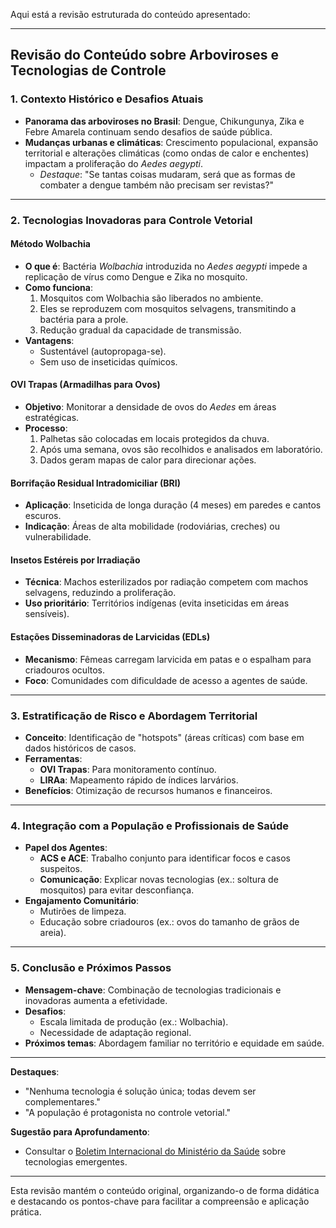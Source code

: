 Aqui está a revisão estruturada do conteúdo apresentado:

---

## **Revisão do Conteúdo sobre Arboviroses e Tecnologias de Controle**  

### **1. Contexto Histórico e Desafios Atuais**  
- **Panorama das arboviroses no Brasil**: Dengue, Chikungunya, Zika e Febre Amarela continuam sendo desafios de saúde pública.  
- **Mudanças urbanas e climáticas**: Crescimento populacional, expansão territorial e alterações climáticas (como ondas de calor e enchentes) impactam a proliferação do *Aedes aegypti*.  
  - *Destaque*: "Se tantas coisas mudaram, será que as formas de combater a dengue também não precisam ser revistas?"  

---

### **2. Tecnologias Inovadoras para Controle Vetorial**  

#### **Método Wolbachia**  
- **O que é**: Bactéria *Wolbachia* introduzida no *Aedes aegypti* impede a replicação de vírus como Dengue e Zika no mosquito.  
- **Como funciona**:  
  1. Mosquitos com Wolbachia são liberados no ambiente.  
  2. Eles se reproduzem com mosquitos selvagens, transmitindo a bactéria para a prole.  
  3. Redução gradual da capacidade de transmissão.  
- **Vantagens**:  
  - Sustentável (autopropaga-se).  
  - Sem uso de inseticidas químicos.  

#### **OVI Trapas (Armadilhas para Ovos)**  
- **Objetivo**: Monitorar a densidade de ovos do *Aedes* em áreas estratégicas.  
- **Processo**:  
  1. Palhetas são colocadas em locais protegidos da chuva.  
  2. Após uma semana, ovos são recolhidos e analisados em laboratório.  
  3. Dados geram mapas de calor para direcionar ações.  

#### **Borrifação Residual Intradomiciliar (BRI)**  
- **Aplicação**: Inseticida de longa duração (4 meses) em paredes e cantos escuros.  
- **Indicação**: Áreas de alta mobilidade (rodoviárias, creches) ou vulnerabilidade.  

#### **Insetos Estéreis por Irradiação**  
- **Técnica**: Machos esterilizados por radiação competem com machos selvagens, reduzindo a proliferação.  
- **Uso prioritário**: Territórios indígenas (evita inseticidas em áreas sensíveis).  

#### **Estações Disseminadoras de Larvicidas (EDLs)**  
- **Mecanismo**: Fêmeas carregam larvicida em patas e o espalham para criadouros ocultos.  
- **Foco**: Comunidades com dificuldade de acesso a agentes de saúde.  

---

### **3. Estratificação de Risco e Abordagem Territorial**  
- **Conceito**: Identificação de "hotspots" (áreas críticas) com base em dados históricos de casos.  
- **Ferramentas**:  
  - **OVI Trapas**: Para monitoramento contínuo.  
  - **LIRAa**: Mapeamento rápido de índices larvários.  
- **Benefícios**: Otimização de recursos humanos e financeiros.  

---

### **4. Integração com a População e Profissionais de Saúde**  
- **Papel dos Agentes**:  
  - **ACS e ACE**: Trabalho conjunto para identificar focos e casos suspeitos.  
  - **Comunicação**: Explicar novas tecnologias (ex.: soltura de mosquitos) para evitar desconfiança.  
- **Engajamento Comunitário**:  
  - Mutirões de limpeza.  
  - Educação sobre criadouros (ex.: ovos do tamanho de grãos de areia).  

---

### **5. Conclusão e Próximos Passos**  
- **Mensagem-chave**: Combinação de tecnologias tradicionais e inovadoras aumenta a efetividade.  
- **Desafios**:  
  - Escala limitada de produção (ex.: Wolbachia).  
  - Necessidade de adaptação regional.  
- **Próximos temas**: Abordagem familiar no território e equidade em saúde.  

--- 

**Destaques**:  
- "Nenhuma tecnologia é solução única; todas devem ser complementares."  
- "A população é protagonista no controle vetorial."  

**Sugestão para Aprofundamento**:  
- Consultar o [Boletim Internacional do Ministério da Saúde](https://www.gov.br/saude/pt-br/centrais-de-conteudo/publicacoes/boletins/epidemiologicos) sobre tecnologias emergentes.  

--- 
Esta revisão mantém o conteúdo original, organizando-o de forma didática e destacando os pontos-chave para facilitar a compreensão e aplicação prática.